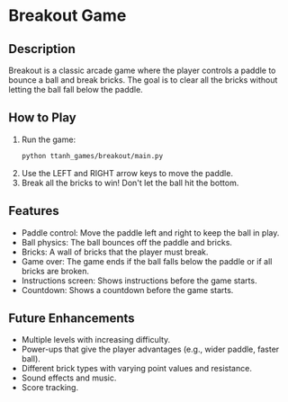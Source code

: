 # Breakout Game

## Description
Breakout is a classic arcade game where the player controls a paddle to bounce a ball and break bricks. The goal is to clear all the bricks without letting the ball fall below the paddle.

## How to Play

1.  Run the game:
    ```bash
    python ttanh_games/breakout/main.py
    ```
2.  Use the LEFT and RIGHT arrow keys to move the paddle.
3.  Break all the bricks to win! Don't let the ball hit the bottom.

## Features

*   Paddle control: Move the paddle left and right to keep the ball in play.
*   Ball physics: The ball bounces off the paddle and bricks.
*   Bricks: A wall of bricks that the player must break.
*   Game over: The game ends if the ball falls below the paddle or if all bricks are broken.
*   Instructions screen: Shows instructions before the game starts.
*   Countdown: Shows a countdown before the game starts.

## Future Enhancements

*   Multiple levels with increasing difficulty.
*   Power-ups that give the player advantages (e.g., wider paddle, faster ball).
*   Different brick types with varying point values and resistance.
*   Sound effects and music.
*   Score tracking.
